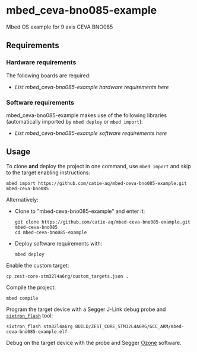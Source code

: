# mbed_ceva-bno085-example
Mbed OS example for 9 axis CEVA BNO085

## Requirements
### Hardware requirements
The following boards are required:
- *List mbed_ceva-bno085-example hardware requirements here*

### Software requirements
mbed_ceva-bno085-example makes use of the following libraries (automatically
imported by `mbed deploy` or `mbed import`):
- *List mbed_ceva-bno085-example software requirements here*

## Usage
To clone **and** deploy the project in one command, use `mbed import` and skip to the
target enabling instructions:
```shell
mbed import https://github.com/catie-aq/mbed-ceva-bno085-example.git
mbed-ceva-bno085
```

Alternatively:

- Clone to "mbed-ceva-bno085-example" and enter it:
  ```shell
  git clone https://github.com/catie-aq/mbed-ceva-bno085-example.git mbed-ceva-bno085
  cd mbed-ceva-bno085-example
  ```

- Deploy software requirements with:
  ```shell
  mbed deploy
  ```

Enable the custom target:
```shell
cp zest-core-stm32l4a6rg/custom_targets.json .
```

Compile the project:
```shell
mbed compile
```

Program the target device with a Segger J-Link debug probe and
[`sixtron_flash`](https://github.com/catie-aq/6tron_flash) tool:
```shell
sixtron_flash stm32l4a6rg BUILD/ZEST_CORE_STM32L4A6RG/GCC_ARM/mbed-ceva-bno085-example.elf
```

Debug on the target device with the probe and Segger
[Ozone](https://www.segger.com/products/development-tools/ozone-j-link-debugger)
software.
